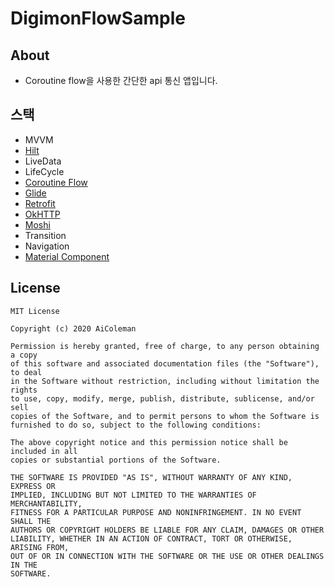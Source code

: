 # DigimonFlowSample

## About
- Coroutine flow을 사용한 간단한 api 통신 앱입니다.

## 스택
- MVVM
- [Hilt](https://dagger.dev/hilt/)
- LiveData
- LifeCycle
- [Coroutine Flow](https://kotlin.github.io/kotlinx.coroutines/kotlinx-coroutines-core/kotlinx.coroutines.flow/-flow/)
- [Glide](https://github.com/bumptech/glide)
- [Retrofit](https://square.github.io/retrofit/)
- [OkHTTP](https://square.github.io/okhttp/)
- [Moshi](https://github.com/square/moshi)
- Transition
- Navigation
- [Material Component](https://github.com/material-components/material-components-android)

## License

```
MIT License

Copyright (c) 2020 AiColeman

Permission is hereby granted, free of charge, to any person obtaining a copy
of this software and associated documentation files (the "Software"), to deal
in the Software without restriction, including without limitation the rights
to use, copy, modify, merge, publish, distribute, sublicense, and/or sell
copies of the Software, and to permit persons to whom the Software is
furnished to do so, subject to the following conditions:

The above copyright notice and this permission notice shall be included in all
copies or substantial portions of the Software.

THE SOFTWARE IS PROVIDED "AS IS", WITHOUT WARRANTY OF ANY KIND, EXPRESS OR
IMPLIED, INCLUDING BUT NOT LIMITED TO THE WARRANTIES OF MERCHANTABILITY,
FITNESS FOR A PARTICULAR PURPOSE AND NONINFRINGEMENT. IN NO EVENT SHALL THE
AUTHORS OR COPYRIGHT HOLDERS BE LIABLE FOR ANY CLAIM, DAMAGES OR OTHER
LIABILITY, WHETHER IN AN ACTION OF CONTRACT, TORT OR OTHERWISE, ARISING FROM,
OUT OF OR IN CONNECTION WITH THE SOFTWARE OR THE USE OR OTHER DEALINGS IN THE
SOFTWARE.
```
